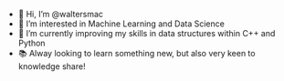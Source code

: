 - 👋 Hi, I’m @waltersmac
- 👀 I’m interested in Machine Learning and Data Science
- 🌱 I’m currently improving my skills in data structures within C++ and Python
- 📚 Alway looking to learn something new, but also very keen to knowledge share!
<!--
- 📫 How to reach me 
-->

<!---
waltersmac/waltersmac is a ✨ special ✨ repository because its `README.md` (this file) appears on your GitHub profile.
You can click the Preview link to take a look at your changes.
--->
